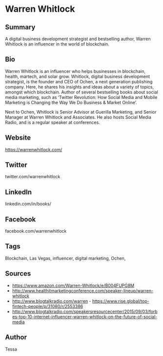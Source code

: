 # Warren Whitlock

## Summary
A digital business development strategist and bestselling author, Warren Whitlock is an influencer in the world of blockchain.

## Bio
Warren Whitlock is an influencer who helps businesses in blockchain, health, martech, and solar grow. Whitlock, digital business development strategist, is the founder and CEO of Ochen, a next generation publishing company. Here, he shares his insights and ideas about a variety of topics, amongst which blockchain. Author of several bestselling books about social media marketing, such as ‘Twitter Revolution: How Social Media and Mobile Marketing is Changing the Way We Do Business & Market Online’.

Next to Ochen, Whitlock is Senior Advisor at Guerilla Marketing, and Senior Manager at Warren Whitlock and Associates. He also hosts Social Media Radio, and is a regular speaker at conferences.

## Website 
https://warrenwhitlock.com/

## Twitter 
twitter.com/warrenwhitlock

## LinkedIn 
linkedin.com/in/books/

## Facebook #
facebook.com/warrenwhitlock

## Tags
Blockchain, Las Vegas, influencer, digital marketing, Ochen,

## Sources 
- https://www.amazon.com/Warren-Whitlock/e/B004FUPG8M 
- http://www.healthitmarketingconference.com/speaker-lineup/warren-whitlock 
- http://www.blogtalkradio.com/warren - https://www.rise.global/top-fintech-people/p/31080/r/2553386 
- http://www.blogtalkradio.com/speakersresourcecenter/2015/09/03/forbes-top-10-internet-influencer-warren-whitlock-on-the-future-of-social-media

## Author
Tessa
